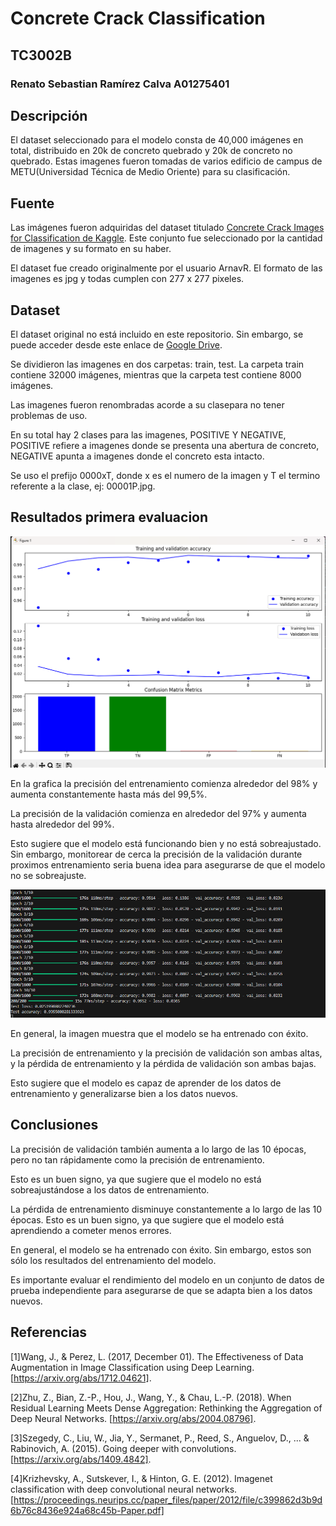 # Concrete Crack Classification
## TC3002B
### Renato Sebastian Ramírez Calva A01275401
## Descripción
El dataset seleccionado para el modelo consta de 40,000 imágenes en total, distribuido en 20k de concreto quebrado y 20k de concreto no quebrado. Estas imagenes fueron tomadas de varios edificio de campus de METU(Universidad Técnica de Medio Oriente) para su clasificación.
## Fuente
Las imágenes fueron adquiridas del dataset titulado [Concrete Crack Images for Classification de Kaggle](https://www.kaggle.com/datasets/arnavr10880/concrete-crack-images-for-classification?select=Negative). 
Este conjunto fue seleccionado por la cantidad de imagenes y su formato en su haber.

El dataset fue creado originalmente por el usuario ArnavR. El formato de las imagenes es jpg y todas cumplen con 277 x 277 pixeles.


## Dataset
El dataset original no está incluido en este repositorio. Sin embargo, se puede acceder desde este enlace de [Google Drive](https://drive.google.com/drive/folders/1esR6ZMOZ3Ljps-FKKPdS_Y1fAdb_qZ6E?ths=true).

Se dividieron las imagenes en dos carpetas: train, test. La carpeta train contiene 32000 imágenes, mientras que la carpeta test contiene 8000 imágenes. 

Las imagenes fueron renombradas acorde a su clasepara no tener problemas de uso. 

En su total hay 2 clases para las imagenes, POSITIVE Y NEGATIVE, POSITIVE refiere a imagenes donde se presenta una abertura de concreto, NEGATIVE apunta a imagenes donde el concreto esta intacto.

Se uso el prefijo 0000xT, donde x es el numero de la imagen y T el termino referente a la clase, ej: 00001P.jpg.

## Resultados primera evaluacion
![Train and Validation de Modelo Sin Refinar](./img/Accuracy.png)



En la grafica la precisión del entrenamiento comienza alrededor del 98% y aumenta constantemente hasta más del 99,5%. 

La precisión de la validación comienza en alrededor del 97% y aumenta hasta alrededor del 99%. 

Esto sugiere que el modelo está funcionando bien y no está sobreajustado. Sin embargo, monitorear de cerca la precisión de la validación durante proximos entrenamiento seria buena idea para asegurarse de que el modelo no se sobreajuste.

![Epochs](./img/AccuracyModel.png)

En general, la imagen muestra que el modelo se ha entrenado con éxito. 

La precisión de entrenamiento y la precisión de validación son ambas altas, y la pérdida de entrenamiento y la pérdida de validación son ambas bajas. 

Esto sugiere que el modelo es capaz de aprender de los datos de entrenamiento y generalizarse bien a los datos nuevos.

## Conclusiones 

La precisión de validación también aumenta a lo largo de las 10 épocas, pero no tan rápidamente como la precisión de entrenamiento. 

Esto es un buen signo, ya que sugiere que el modelo no está sobreajustándose a los datos de entrenamiento.

La pérdida de entrenamiento disminuye constantemente a lo largo de las 10 épocas. Esto es un buen signo, ya que sugiere que el modelo está aprendiendo a cometer menos errores.

En general, el modelo se ha entrenado con éxito. Sin embargo, estos son sólo los resultados del entrenamiento del modelo. 

Es importante evaluar el rendimiento del modelo en un conjunto de datos de prueba independiente para asegurarse de que se adapta bien a los datos nuevos.

## Referencias
[1]Wang, J., & Perez, L. (2017, December 01). The Effectiveness of Data Augmentation in Image Classification using Deep Learning. [https://arxiv.org/abs/1712.04621].

[2]Zhu, Z., Bian, Z.-P., Hou, J., Wang, Y., & Chau, L.-P. (2018). When Residual Learning Meets Dense Aggregation: Rethinking the Aggregation of Deep Neural Networks. [https://arxiv.org/abs/2004.08796].

[3]Szegedy, C., Liu, W., Jia, Y., Sermanet, P., Reed, S., Anguelov, D., ... & Rabinovich, A. (2015). Going deeper with convolutions. [https://arxiv.org/abs/1409.4842].

[4]Krizhevsky, A., Sutskever, I., & Hinton, G. E. (2012). Imagenet classification with deep convolutional neural networks.[https://proceedings.neurips.cc/paper_files/paper/2012/file/c399862d3b9d6b76c8436e924a68c45b-Paper.pdf]


